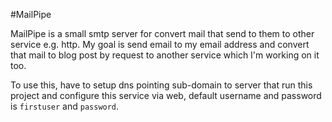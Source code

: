 #MailPipe

MailPipe is a small smtp server for convert mail that send to them to other service e.g. http. My goal is send email to my email address and convert that mail to blog post by request to another service which I'm working on it too.

To use this, have to setup dns pointing sub-domain to server that run this project and configure this service via web, default username and password is `firstuser` and `password`.